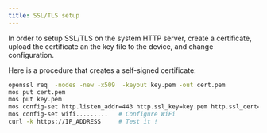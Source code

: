 ```yaml
---
title: SSL/TLS setup
---
```


In order to setup SSL/TLS on the system HTTP server, create a certificate,
upload the certificate an the key file to the device, and change configuration.

Here is a procedure that creates a self-signed certificate:

```bash
openssl req  -nodes -new -x509  -keyout key.pem -out cert.pem
mos put cert.pem
mos put key.pem
mos config-set http.listen_addr=443 http.ssl_key=key.pem http.ssl_cert=cert.pem
mos config-set wifi.........   # Configure WiFi
curl -k https://IP_ADDRESS     # Test it !
```
